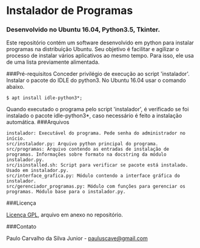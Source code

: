 # Instalador de Programas
### Desenvolvido no Ubuntu 16.04, Python3.5, Tkinter.

Este repositório contém um software desenvolvido em python para instalar programas na distribuição Ubuntu. Seu objetivo é facilitar e agilizar o processo de instalar vários aplicativos ao mesmo tempo. Para isso, ele usa de uma lista previamente alimentada.

###Pré-requisitos
Conceder privilégio de execução ao script 'instalador'.
Instalar o pacote do IDLE do python3. No Ubuntu 16.04 usar o comando abaixo.
```
$ apt install idle-python3*;
```
Quando executado o programa pelo script 'instalador', é verificado se foi instalado o pacote idle-python3*, caso necessário é feito a instalação automática.
###Arquivos

```
instalador: Executável do programa. Pede senha do administrador no início.
src/instalador.py: Arquivo python principal do programa.
src/programas: Arquivo contendo as entradas de instalação de programas. Informações sobre formato na docstring da módulo instalador.py.
src/isinstalled.sh: Script para verificar se pacote está instalado. Usado em instalador.py.
src/interface_grafica.py: Módulo contendo a interface gráfica do instalador.
src/gerenciador_programas.py: Módulo com funções para gerenciar os programas. Módulo base para o instalador.py.
```

###Licença

[Licença GPL](https://github.com/paulocsilvajr/instalador-programas/blob/master/license_gpl.txt), arquivo em anexo no repositório.

###Contato

Paulo Carvalho da Silva Junior - pauluscave@gmail.com

